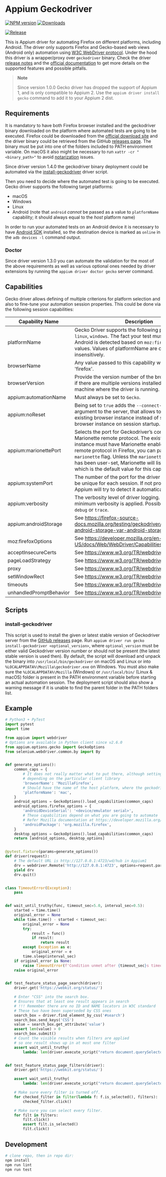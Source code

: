 Appium Geckodriver
====

[![NPM version](http://img.shields.io/npm/v/appium-geckodriver.svg)](https://npmjs.org/package/appium-geckodriver)
[![Downloads](http://img.shields.io/npm/dm/appium-geckodriver.svg)](https://npmjs.org/package/appium-geckodriver)

[![Release](https://github.com/appium/appium-geckodriver/actions/workflows/publish.js.yml/badge.svg)](https://github.com/appium/appium-geckodriver/actions/workflows/publish.js.yml)

This is Appium driver for automating Firefox on different platforms, including Android.
The driver only supports Firefox and Gecko-based web views (Android only) automation using [W3C WebDriver protocol](https://www.w3.org/TR/webdriver/).
Under the hood this driver is a wrapper/proxy over `geckodriver` binary. Check the driver [release notes](https://github.com/mozilla/geckodriver/releases) and the [official documentation](https://developer.mozilla.org/en-US/docs/Web/WebDriver/Capabilities) to get more details on the supported features and possible pitfalls.

> **Note**
>
> Since version 1.0.0 Gecko driver has dropped the support of Appium 1, and is only compatible to Appium 2. Use the `appium driver install gecko`
> command to add it to your Appium 2 dist.

## Requirements

It is mandatory to have both Firefox browser installed and the geckodriver binary downloaded on the platform where automated tests are going to be executed. Firefox could be downloaded from the [official download site](https://www.mozilla.org/en-GB/firefox/all/) and the driver binary could be retrieved from the GitHub [releases page](https://github.com/mozilla/geckodriver/releases). The binary must be put into one of the folders included to PATH environment variable. On macOS it also might be necessary to run `xattr -cr "<binary_path>"` to avoid [notarization](https://firefox-source-docs.mozilla.org/testing/geckodriver/Notarization.html) issues.

Since driver version 1.4.0 the geckodriver binary deployment could be automated via the
[install-geckodriver](#install-geckodriver) driver script.

Then you need to decide where the automated test is going to be executed. Gecko driver supports the following target platforms:
 - macOS
 - Windows
 - Linux
 - Android (note that `android` *cannot* be passed as a value to `platformName` capability; it should always equal to the *host* platform name)

In order to run your automated tests on an Android device it is necessary to have [Android SDK](https://developer.android.com/studio) installed, so the destination device is marked as `online` in the `adb devices -l` command output.

### Doctor

Since driver version 1.3.0 you can automate the validation for the most of the above
requirements as well as various optional ones needed by driver extensions by running the
`appium driver doctor gecko` server command.

## Capabilities

Gecko driver allows defining of multiple criterions for platform selection and also to fine-tune your automation session properties. This could be done via the following session capabilities:

Capability Name | Description
--- | ---
platformName | Gecko Driver supports the following platforms: `mac`, `linux`, `windows`. The fact your test must be executed on Android is detected based on `moz:firefoxOptions` entry values. Values of platformName are compared case-insensitively.
browserName | Any value passed to this capability will be changed to 'firefox'.
browserVersion | Provide the version number of the browser to automate if there are multiple versions installed on the same machine where the driver is running.
appium:automationName | Must always be set to `Gecko`.
appium:noReset | Being set to `true` adds the `--connect-existing` argument to the server, that allows to connect to an existing browser instance instead of starting a new browser instance on session startup.
appium:marionettePort | Selects the port for Geckodriver’s connection to the Marionette remote protocol. The existing Firefox instance must have Marionette enabled. To enable the remote protocol in Firefox, you can pass the `-marionette` flag. Unless the `marionette.port` preference has been user-set, Marionette will listen on port `2828`, which is the default value for this capability.
appium:systemPort | The number of the port for the driver to listen on. Must be unique for each session. If not provided then Appium will try to detect it automatically.
appium:verbosity | The verbosity level of driver logging. By default minimum verbosity is applied. Possible values are `debug` or `trace`.
appium:androidStorage | See https://firefox-source-docs.mozilla.org/testing/geckodriver/Flags.html#code-android-storage-var-android-storage-var-code
moz:firefoxOptions | See https://developer.mozilla.org/en-US/docs/Web/WebDriver/Capabilities/firefoxOptions
acceptInsecureCerts | See https://www.w3.org/TR/webdriver/#capabilities
pageLoadStrategy | See https://www.w3.org/TR/webdriver/#capabilities
proxy | See https://www.w3.org/TR/webdriver/#capabilities
setWindowRect | See https://www.w3.org/TR/webdriver/#capabilities
timeouts | See https://www.w3.org/TR/webdriver/#capabilities
unhandledPromptBehavior | See https://www.w3.org/TR/webdriver/#capabilities

## Scripts

### install-geckodriver

This script is used to install the given or latest stable version of Geckodriver server from
the [GitHub releases](https://github.com/mozilla/geckodriver/release) page.
Run `appium driver run gecko install-geckodriver <optional_version>`, where `optional_version`
must be either valid Geckodriver version number or should not be present (the latest stable version is used then).
By default, the script will download and unpack the binary into `/usr/local/bin/geckodriver`
on macOS and Linux or into `%LOCALAPPDATA%\Mozilla\geckodriver.exe` on Windows.
You must also make sure the `%LOCALAPPDATA%\Mozilla` (Windows) or `/usr/local/bin/` (Linux & macOS)
folder is present in the PATH environment variable before
starting an actual automation session. The deployment script should also show a warning message if
it is unable to find the parent folder in the PATH folders list.

## Example

```python
# Python3 + PyTest
import pytest
import time

from appium import webdriver
# Options are available in Python client since v2.6.0
from appium.options.gecko import GeckoOptions
from selenium.webdriver.common.by import By


def generate_options():
    common_caps = {
        # It does not really matter what to put there, although setting 'Firefox' might cause a failure
        # depending on the particular client library
        'browserName': 'MozillaFirefox',
        # Should have the name of the host platform, where the geckodriver binary is deployed
        'platformName': 'mac',
    }
    android_options = GeckoOptions().load_capabilities(common_caps)
    android_options.firefox_options = {
        'androidDeviceSerial': '<device/emulator serial>',
        # These capabilities depend on what you are going to automate
        # Refer Mozilla documentation at https://developer.mozilla.org/en-US/docs/Web/WebDriver/Capabilities/firefoxOptions for more details
        'androidPackage': 'org.mozilla.firefox',
    }
    desktop_options = GeckoOptions().load_capabilities(common_caps)
    return [android_options, desktop_options]


@pytest.fixture(params=generate_options())
def driver(request):
    # The default URL is http://127.0.0.1:4723/wd/hub in Appium1
    drv = webdriver.Remote('http://127.0.0.1:4723', options=request.param)
    yield drv
    drv.quit()


class TimeoutError(Exception):
    pass


def wait_until_truthy(func, timeout_sec=5.0, interval_sec=0.5):
    started = time.time()
    original_error = None
    while time.time() - started < timeout_sec:
        original_error = None
        try:
            result = func()
            if result:
                return result
        except Exception as e:
            original_error = e
        time.sleep(interval_sec)
    if original_error is None:
        raise TimeoutError(f'Condition unmet after {timeout_sec}s timeout')
    raise original_error


def test_feature_status_page_search(driver):
    driver.get('https://webkit.org/status/')

    # Enter "CSS" into the search box.
    # Ensures that at least one result appears in search
    # !!! Remember there are no ID and NAME locators in W3C standard
    # These two have been superseded by CSS ones
    search_box = driver.find_element_by_css('#search')
    search_box.send_keys('CSS')
    value = search_box.get_attribute('value')
    assert len(value) > 0
    search_box.submit()
    # Count the visible results when filters are applied
    # so one result shows up in at most one filter
    assert wait_until_truthy(
        lambda: len(driver.execute_script("return document.querySelectorAll('li.feature:not(.is-hidden)')")) > 0)


def test_feature_status_page_filters(driver):
    driver.get('https://webkit.org/status/')

    assert wait_until_truthy(
        lambda: len(driver.execute_script("return document.querySelectorAll('.filter-toggle')")) == 7)

    # Make sure every filter is turned off.
    for checked_filter in filter(lambda f: f.is_selected(), filters):
        checked_filter.click()

    # Make sure you can select every filter.
    for filt in filters:
        filt.click()
        assert filt.is_selected()
        filt.click()
```

## Development

```bash
# clone repo, then in repo dir:
npm install
npm run lint
npm run test
```
